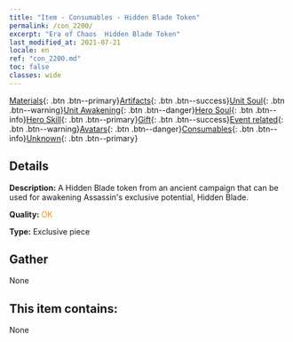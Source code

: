 ```yaml
---
title: "Item - Consumables - Hidden Blade Token"
permalink: /con_2200/
excerpt: "Era of Chaos  Hidden Blade Token"
last_modified_at: 2021-07-21
locale: en
ref: "con_2200.md"
toc: false
classes: wide
---
```

 [Materials](/Items/){: .btn .btn--primary}[Artifacts](/Items/Artifacts/){: .btn .btn--success}[Unit Soul](/Items/UnitSoul/){: .btn .btn--warning}[Unit Awakening](/Items/UnitAwakening/){: .btn .btn--danger}[Hero Soul](/Items/HeroSoul/){: .btn .btn--info}[Hero Skill](/Items/HeroSkill/){: .btn .btn--primary}[Gift](/Items/Gift/){: .btn .btn--success}[Event related](/Items/Events/){: .btn .btn--warning}[Avatars](/Items/Avatars/){: .btn .btn--danger}[Consumables](/Items/Consumables/){: .btn .btn--info}[Unknown](/Items/Unknown/){: .btn .btn--primary}

## Details
 **Description:** A Hidden Blade token from an ancient campaign that can be used for awakening Assassin's exclusive potential, Hidden Blade.

 **Quality:** <span style="color: #FF8C00">OK</span>

 **Type:** Exclusive piece

## Gather

  None

## This item contains:

  None

